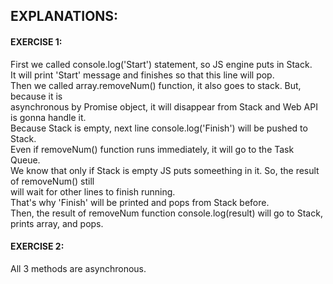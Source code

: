 ## EXPLANATIONS:  
  
#### EXERCISE 1:  
First we called console.log('Start') statement, so JS engine puts in Stack.  
It will print 'Start' message and finishes so that this line will pop.  
Then we called array.removeNum() function, it also goes to stack. But, because it is  
asynchronous by Promise object, it will disappear from Stack and Web API is gonna handle it.  
Because Stack is empty, next line console.log('Finish') will be pushed to Stack.  
Even if removeNum() function runs immediately, it will go to the Task Queue.  
We know that only if Stack is empty JS puts someething in it. So, the result of removeNum() still  
will wait for other lines to finish running.  
That's why 'Finish' will be printed and pops from Stack before.  
Then, the result of removeNum function console.log(result) will go to Stack, prints array, and pops.  

#### EXERCISE 2:  
All 3 methods are asynchronous.  
